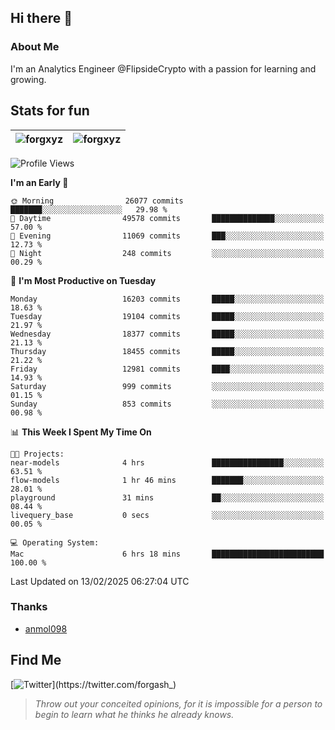 ## Hi there 👋

### About Me

I'm an Analytics Engineer @FlipsideCrypto with a passion for learning and growing.
  
## Stats for fun

| <img align="center" src="https://github-readme-streak-stats.herokuapp.com/?user=forgxyz&theme=tokyonight" alt="forgxyz" /> | <img align="center" src="https://github-readme-stats.vercel.app/api?username=forgxyz&theme=tokyonight&show_icons=true" alt="forgxyz" /> |
| ------------- |------------- |


<!--START_SECTION:waka-->
![Profile Views](http://img.shields.io/badge/Profile%20Views-9-blue)

**I'm an Early 🐤** 

```text
🌞 Morning                26077 commits       ███████░░░░░░░░░░░░░░░░░░   29.98 % 
🌆 Daytime                49578 commits       ██████████████░░░░░░░░░░░   57.00 % 
🌃 Evening                11069 commits       ███░░░░░░░░░░░░░░░░░░░░░░   12.73 % 
🌙 Night                  248 commits         ░░░░░░░░░░░░░░░░░░░░░░░░░   00.29 % 
```
📅 **I'm Most Productive on Tuesday** 

```text
Monday                   16203 commits       █████░░░░░░░░░░░░░░░░░░░░   18.63 % 
Tuesday                  19104 commits       █████░░░░░░░░░░░░░░░░░░░░   21.97 % 
Wednesday                18377 commits       █████░░░░░░░░░░░░░░░░░░░░   21.13 % 
Thursday                 18455 commits       █████░░░░░░░░░░░░░░░░░░░░   21.22 % 
Friday                   12981 commits       ████░░░░░░░░░░░░░░░░░░░░░   14.93 % 
Saturday                 999 commits         ░░░░░░░░░░░░░░░░░░░░░░░░░   01.15 % 
Sunday                   853 commits         ░░░░░░░░░░░░░░░░░░░░░░░░░   00.98 % 
```


📊 **This Week I Spent My Time On** 

```text
🐱‍💻 Projects: 
near-models              4 hrs               ████████████████░░░░░░░░░   63.51 % 
flow-models              1 hr 46 mins        ███████░░░░░░░░░░░░░░░░░░   28.01 % 
playground               31 mins             ██░░░░░░░░░░░░░░░░░░░░░░░   08.44 % 
livequery_base           0 secs              ░░░░░░░░░░░░░░░░░░░░░░░░░   00.05 % 

💻 Operating System: 
Mac                      6 hrs 18 mins       █████████████████████████   100.00 % 
```


 Last Updated on 13/02/2025 06:27:04 UTC
<!--END_SECTION:waka-->

### Thanks
 - [anmol098](https://github.com/anmol098/waka-readme-stats/)
  
## Find Me
[![Twitter](https://img.shields.io/twitter/url/https/twitter.com/forgash_.svg?style=social&label=Follow%20%40forgash_)](https://twitter.com/forgash_)


> *Throw out your conceited opinions, for it is impossible for a person to begin to learn what he thinks he already knows.* 
